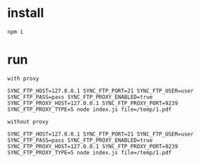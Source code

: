 # install

    npm i

# run 

    with proxy

    SYNC_FTP_HOST=127.0.0.1 SYNC_FTP_PORT=21 SYNC_FTP_USER=user SYNC_FTP_PASS=pass SYNC_FTP_PROXY_ENABLED=true SYNC_FTP_PROXY_HOST=127.0.0.1 SYNC_FTP_PROXY_PORT=9239 SYNC_FTP_PROXY_TYPE=5 node index.js file=/temp/1.pdf

    without proxy

    SYNC_FTP_HOST=127.0.0.1 SYNC_FTP_PORT=21 SYNC_FTP_USER=user SYNC_FTP_PASS=pass SYNC_FTP_PROXY_ENABLED=true SYNC_FTP_PROXY_HOST=127.0.0.1 SYNC_FTP_PROXY_PORT=9239 SYNC_FTP_PROXY_TYPE=5 node index.js file=/temp/1.pdf